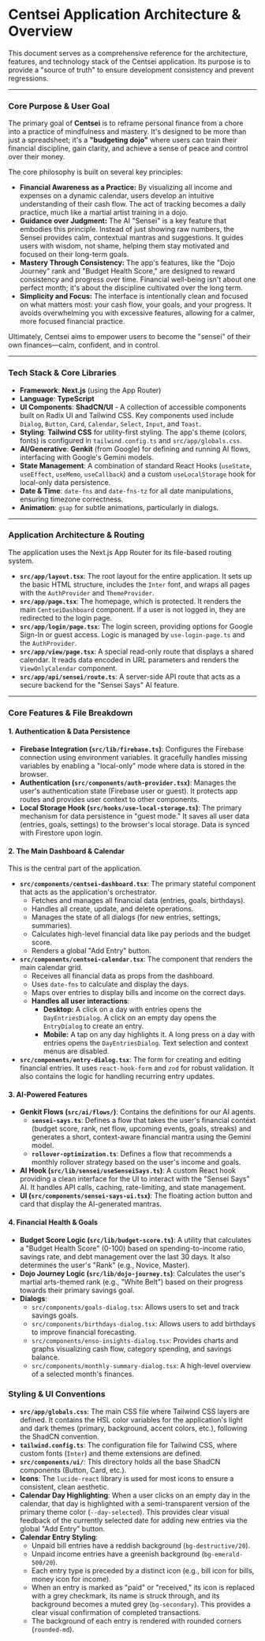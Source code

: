 
# Centsei Application Architecture & Overview

This document serves as a comprehensive reference for the architecture, features, and technology stack of the Centsei application. Its purpose is to provide a "source of truth" to ensure development consistency and prevent regressions.

---

### Core Purpose & User Goal

The primary goal of **Centsei** is to reframe personal finance from a chore into a practice of mindfulness and mastery. It's designed to be more than just a spreadsheet; it's a **"budgeting dojo"** where users can train their financial discipline, gain clarity, and achieve a sense of peace and control over their money.

The core philosophy is built on several key principles:

*   **Financial Awareness as a Practice:** By visualizing all income and expenses on a dynamic calendar, users develop an intuitive understanding of their cash flow. The act of tracking becomes a daily practice, much like a martial artist training in a dojo.
*   **Guidance over Judgment:** The AI "Sensei" is a key feature that embodies this principle. Instead of just showing raw numbers, the Sensei provides calm, contextual mantras and suggestions. It guides users with wisdom, not shame, helping them stay motivated and focused on their long-term goals.
*   **Mastery Through Consistency:** The app's features, like the "Dojo Journey" rank and "Budget Health Score," are designed to reward consistency and progress over time. Financial well-being isn't about one perfect month; it's about the discipline cultivated over the long term.
*   **Simplicity and Focus:** The interface is intentionally clean and focused on what matters most: your cash flow, your goals, and your progress. It avoids overwhelming you with excessive features, allowing for a calmer, more focused financial practice.

Ultimately, Centsei aims to empower users to become the "sensei" of their own finances—calm, confident, and in control.

---

### Tech Stack & Core Libraries

*   **Framework**: **Next.js** (using the App Router)
*   **Language**: **TypeScript**
*   **UI Components**: **ShadCN/UI** - A collection of accessible components built on Radix UI and Tailwind CSS. Key components used include `Dialog`, `Button`, `Card`, `Calendar`, `Select`, `Input`, and `Toast`.
*   **Styling**: **Tailwind CSS** for utility-first styling. The app's theme (colors, fonts) is configured in `tailwind.config.ts` and `src/app/globals.css`.
*   **AI/Generative**: **Genkit** (from Google) for defining and running AI flows, interfacing with Google's Gemini models.
*   **State Management**: A combination of standard React Hooks (`useState`, `useEffect`, `useMemo`, `useCallback`) and a custom `useLocalStorage` hook for local-only data persistence.
*   **Date & Time**: `date-fns` and `date-fns-tz` for all date manipulations, ensuring timezone correctness.
*   **Animation**: `gsap` for subtle animations, particularly in dialogs.

---

### Application Architecture & Routing

The application uses the Next.js App Router for its file-based routing system.

*   **`src/app/layout.tsx`**: The root layout for the entire application. It sets up the basic HTML structure, includes the `Inter` font, and wraps all pages with the `AuthProvider` and `ThemeProvider`.
*   **`src/app/page.tsx`**: The homepage, which is protected. It renders the main `CentseiDashboard` component. If a user is not logged in, they are redirected to the login page.
*   **`src/app/login/page.tsx`**: The login screen, providing options for Google Sign-In or guest access. Logic is managed by `use-login-page.ts` and the `AuthProvider`.
*   **`src/app/view/page.tsx`**: A special read-only route that displays a shared calendar. It reads data encoded in URL parameters and renders the `ViewOnlyCalendar` component.
*   **`src/app/api/sensei/route.ts`**: A server-side API route that acts as a secure backend for the "Sensei Says" AI feature.

---

### Core Features & File Breakdown

#### 1. Authentication & Data Persistence

*   **Firebase Integration (`src/lib/firebase.ts`)**: Configures the Firebase connection using environment variables. It gracefully handles missing variables by enabling a "local-only" mode where data is stored in the browser.
*   **Authentication (`src/components/auth-provider.tsx`)**: Manages the user's authentication state (Firebase user or guest). It protects app routes and provides user context to other components.
*   **Local Storage Hook (`src/hooks/use-local-storage.ts`)**: The primary mechanism for data persistence in "guest mode." It saves all user data (entries, goals, settings) to the browser's local storage. Data is synced with Firestore upon login.

#### 2. The Main Dashboard & Calendar

This is the central part of the application.

*   **`src/components/centsei-dashboard.tsx`**: The primary stateful component that acts as the application's orchestrator.
    *   Fetches and manages all financial data (entries, goals, birthdays).
    *   Handles all create, update, and delete operations.
    *   Manages the state of all dialogs (for new entries, settings, summaries).
    *   Calculates high-level financial data like pay periods and the budget score.
    *   Renders a global "Add Entry" button.
*   **`src/components/centsei-calendar.tsx`**: The component that renders the main calendar grid.
    *   Receives all financial data as props from the dashboard.
    *   Uses `date-fns` to calculate and display the days.
    *   Maps over entries to display bills and income on the correct days.
    *   **Handles all user interactions**:
        *   **Desktop:** A click on a day with entries opens the `DayEntriesDialog`. A click on an empty day opens the `EntryDialog` to create an entry.
        *   **Mobile:** A tap on any day highlights it. A long press on a day with entries opens the `DayEntriesDialog`. Text selection and context menus are disabled.
*   **`src/components/entry-dialog.tsx`**: The form for creating and editing financial entries. It uses `react-hook-form` and `zod` for robust validation. It also contains the logic for handling recurring entry updates.

#### 3. AI-Powered Features

*   **Genkit Flows (`src/ai/flows/`)**: Contains the definitions for our AI agents.
    *   **`sensei-says.ts`**: Defines a flow that takes the user's financial context (budget score, rank, net flow, upcoming events, goals, streaks) and generates a short, context-aware financial mantra using the Gemini model.
    *   **`rollover-optimization.ts`**: Defines a flow that recommends a monthly rollover strategy based on the user's income and goals.
*   **AI Hook (`src/lib/sensei/useSenseiSays.ts`)**: A custom React hook providing a clean interface for the UI to interact with the "Sensei Says" AI. It handles API calls, caching, rate-limiting, and state management.
*   **UI (`src/components/sensei-says-ui.tsx`)**: The floating action button and card that display the AI-generated mantras.

#### 4. Financial Health & Goals

*   **Budget Score Logic (`src/lib/budget-score.ts`)**: A utility that calculates a "Budget Health Score" (0-100) based on spending-to-income ratio, savings rate, and debt management over the last 30 days. It also determines the user's "Rank" (e.g., Novice, Master).
*   **Dojo Journey Logic (`src/lib/dojo-journey.ts`)**: Calculates the user's martial arts-themed rank (e.g., "White Belt") based on their progress towards their primary savings goal.
*   **Dialogs**:
    *   `src/components/goals-dialog.tsx`: Allows users to set and track savings goals.
    *   `src/components/birthdays-dialog.tsx`: Allows users to add birthdays to improve financial forecasting.
    *   `src/components/enso-insights-dialog.tsx`: Provides charts and graphs visualizing cash flow, category spending, and savings balance.
    *   `src/components/monthly-summary-dialog.tsx`: A high-level overview of a selected month's finances.

### Styling & UI Conventions

*   **`src/app/globals.css`**: The main CSS file where Tailwind CSS layers are defined. It contains the HSL color variables for the application's light and dark themes (primary, background, accent colors, etc.), following the ShadCN convention.
*   **`tailwind.config.ts`**: The configuration file for Tailwind CSS, where custom fonts (`Inter`) and theme extensions are defined.
*   **`src/components/ui/`**: This directory holds all the base ShadCN components (Button, Card, etc.).
*   **Icons**: The `lucide-react` library is used for most icons to ensure a consistent, clean aesthetic.
*   **Calendar Day Highlighting**: When a user clicks on an empty day in the calendar, that day is highlighted with a semi-transparent version of the primary theme color (`--day-selected`). This provides clear visual feedback of the currently selected date for adding new entries via the global "Add Entry" button.
*   **Calendar Entry Styling**:
    *   Unpaid bill entries have a reddish background (`bg-destructive/20`).
    *   Unpaid income entries have a greenish background (`bg-emerald-500/20`).
    *   Each entry type is preceded by a distinct icon (e.g., bill icon for bills, money icon for income).
    *   When an entry is marked as "paid" or "received," its icon is replaced with a grey checkmark, its name is struck through, and its background becomes a muted grey (`bg-secondary`). This provides a clear visual confirmation of completed transactions.
    *   The background of each entry is rendered with rounded corners (`rounded-md`).
